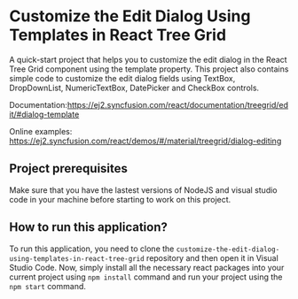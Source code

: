 # Customize the Edit Dialog Using Templates in React Tree Grid 

A quick-start project that helps you to customize the edit dialog in the React Tree Grid component using the template property. This project also contains simple code to customize the edit dialog fields using TextBox, DropDownList, NumericTextBox, DatePicker and CheckBox controls.

Documentation:https://ej2.syncfusion.com/react/documentation/treegrid/edit/#dialog-template

Online examples: https://ej2.syncfusion.com/react/demos/#/material/treegrid/dialog-editing

## Project prerequisites

Make sure that you have the lastest versions of NodeJS and visual studio code in your machine before starting to work on this project.

## How to run this application?

To run this application, you need to clone the `customize-the-edit-dialog-using-templates-in-react-tree-grid` repository and then open it in Visual Studio Code. Now, simply install all the necessary react packages into your current project using `npm install` command and run your project using the `npm start` command.
